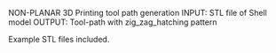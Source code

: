 NON-PLANAR 3D Printing tool path generation
INPUT: STL file of Shell model
OUTPUT: Tool-path with zig_zag_hatching pattern

Example STL files included.
